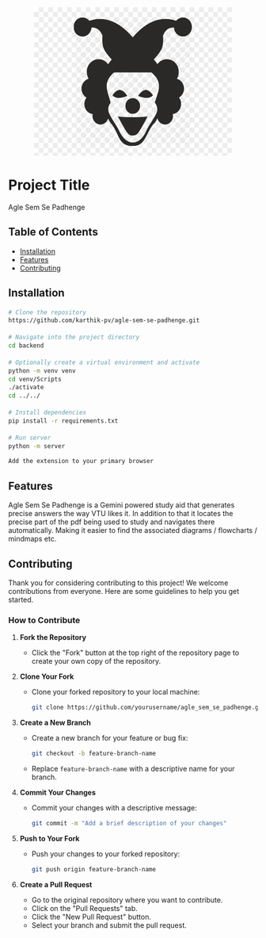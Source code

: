 <p align="center">  
  <img src="extension/joker.png" alt="Project Logo" height="300" width="400" />  
</p>

# Project Title

Agle Sem Se Padhenge

## Table of Contents

- [Installation](#installation)
- [Features](#features)
- [Contributing](#contributing)

## Installation

```bash
# Clone the repository
https://github.com/karthik-pv/agle-sem-se-padhenge.git

# Navigate into the project directory
cd backend

# Optionally create a virtual environment and activate
python -m venv venv
cd venv/Scripts
./activate
cd ../../

# Install dependencies
pip install -r requirements.txt

# Run server
python -m server
```

```bash
Add the extension to your primary browser
```

## Features

Agle Sem Se Padhenge is a Gemini powered study aid that generates precise answers the way VTU likes it. In addition to that it locates the precise part of the pdf being used to study and navigates there automatically. Making it easier to find the associated diagrams / flowcharts / mindmaps etc.

## Contributing

Thank you for considering contributing to this project! We welcome contributions from everyone. Here are some guidelines to help you get started.

### How to Contribute

1. **Fork the Repository**

   - Click the "Fork" button at the top right of the repository page to create your own copy of the repository.

2. **Clone Your Fork**

   - Clone your forked repository to your local machine:
     ```bash
     git clone https://github.com/yourusername/agle_sem_se_padhenge.git
     ```

3. **Create a New Branch**
   - Create a new branch for your feature or bug fix:
     ```bash
     git checkout -b feature-branch-name
     ```
   - Replace `feature-branch-name` with a descriptive name for your branch.
4. **Commit Your Changes**

   - Commit your changes with a descriptive message:
     ```bash
     git commit -m "Add a brief description of your changes"
     ```

5. **Push to Your Fork**

   - Push your changes to your forked repository:
     ```bash
     git push origin feature-branch-name
     ```

6. **Create a Pull Request**
   - Go to the original repository where you want to contribute.
   - Click on the "Pull Requests" tab.
   - Click the "New Pull Request" button.
   - Select your branch and submit the pull request.
